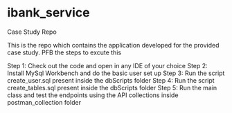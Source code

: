 # ibank_service
 Case Study Repo

This is the repo which contains the application developed for the provided case study. PFB the steps to excute this

Step 1: Check out the code and open in any IDE of your choice
Step 2: Install MySql Workbench and do the basic user set up
Step 3: Run the script create_user.sql present inside the dbScripts folder
Step 4: Run the script create_tables.sql present inside the dbScripts folder
Step 5: Run the main class and test the endpoints using the API collections inside postman_collection folder


